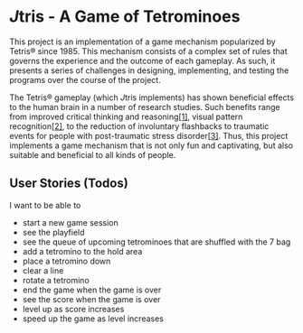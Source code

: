 # *J*tris - A Game of Tetrominoes

This project is an implementation of a game mechanism popularized by Tetris® since 1985. This mechanism consists of a complex set of rules that governs the experience and the outcome of each gameplay. As such, it presents a series of challenges in designing, implementing, and testing the programs over the course of the project.

The Tetris® gameplay (which *J*tris implements) has shown beneficial effects to the human brain in a number of research studies. Such benefits range from improved critical thinking and reasoning[[1]](https://doi.org/10.1186%2F1756-0500-2-174), visual pattern recognition[[2]](https://doi.org/10.1126/science.290.5490.350), to the reduction of involuntary flashbacks to traumatic events for people with post-traumatic stress disorder[[3]](https://web.archive.org/web/20201101090805/https://www.nhs.uk/news/mental-health/can-playing-tetris-help-prevent-ptsd/). Thus, this project implements a game mechanism that is not only fun and captivating, but also suitable and beneficial to all kinds of people. 

## User Stories (Todos)

I want to be able to

- start a new game session
- see the playfield 
- see the queue of upcoming tetrominoes that are shuffled with the 7 bag
- add a tetromino to the hold area
- place a tetromino down
- clear a line
- rotate a tetromino
- end the game when the game is over
- see the score when the game is over
- level up as score increases
- speed up the game as level increases
